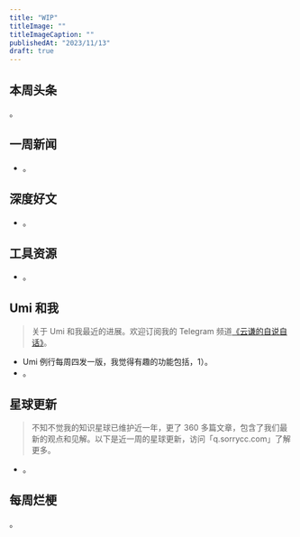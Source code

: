 ```yaml
---
title: "WIP"
titleImage: ""
titleImageCaption: ""
publishedAt: "2023/11/13"
draft: true
---
```


## 本周头条

。

## 一周新闻

- 。

## 深度好文

- 。

## 工具资源

- 。

## Umi 和我
> 关于 Umi 和我最近的进展。欢迎订阅我的 Telegram 频道[《云谦的自说自话》](https://t.me/yqtalk)。

- Umi 例行每周四发一版，我觉得有趣的功能包括，1）。
- 。

## 星球更新
> 不知不觉我的知识星球已维护近一年，更了 360 多篇文章，包含了我们最新的观点和见解。以下是近一周的星球更新，访问「q.sorrycc.com」了解更多。

- 。

## 每周烂梗

。
